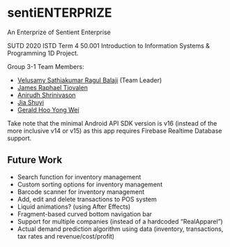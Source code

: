 # sentiENTERPRIZE
An Enterprize of Sentient Enterprise

SUTD 2020 ISTD Term 4 50.001 Introduction to Information Systems & Programming 1D Project.

Group 3-1 Team Members:

- [Velusamy Sathiakumar Ragul Balaji](https://github.com/ragulbalaji) (Team Leader)
- [James Raphael Tiovalen](https://github.com/jamestiotio)
- [Anirudh Shrinivason](https://github.com/Anirudh181001)
- [Jia Shuyi](https://github.com/shuyijia)
- [Gerald Hoo Yong Wei](https://github.com/geraldhyw)

Take note that the minimal Android API SDK version is v16 (instead of the more inclusive v14 or v15) as this app requires Firebase Realtime Database support.

## Future Work

- Search function for inventory management
- Custom sorting options for inventory management
- Barcode scanner for inventory management
- Add, edit and delete transactions to POS system
- Liquid animations? (using After Effects)
- Fragment-based curved bottom navigation bar
- Support for multiple companies (instead of a hardcoded “RealApparel”)
- Actual demand prediction algorithm using data (inventory, transactions, tax rates and revenue/cost/profit)
